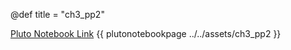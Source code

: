 @def title = "ch3_pp2"

[Pluto Notebook Link](https://github.com/stefanbringuier/QuantumComputingProblemsSolutions/tree/main/notebooks/ch3/ch3_pp2.jl)
{{ plutonotebookpage ../../assets/ch3_pp2 }}
